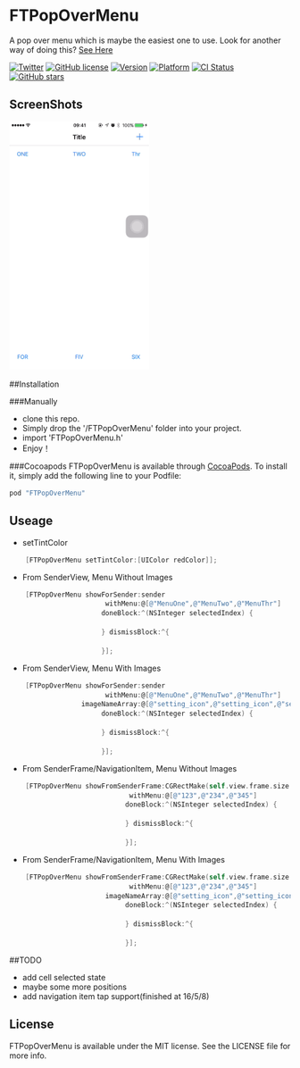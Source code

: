 # FTPopOverMenu

A pop over menu which is maybe the easiest one to use. Look for another way of doing this? [See Here](https://github.com/liufengting/FTPopMenu)

[![Twitter](https://img.shields.io/badge/twitter-@liufengting-blue.svg?style=flat)](http://twitter.com/liufengting) 
[![GitHub license](https://img.shields.io/badge/license-MIT-blue.svg)](https://raw.githubusercontent.com/liufengting/FTPopOverMenu/master/LICENSE)
[![Version](https://img.shields.io/cocoapods/v/FTPopOverMenu.svg?style=flat)](http://cocoapods.org/pods/FTPopOverMenu)
[![Platform](https://img.shields.io/cocoapods/p/FTPopOverMenu.svg?style=flat)](http://cocoapods.org/pods/FTPopOverMenu)
[![CI Status](http://img.shields.io/travis/liufengting/FTPopOverMenu.svg?style=flat)](https://travis-ci.org/liufengting/FTPopOverMenu)
[![GitHub stars](https://img.shields.io/github/stars/liufengting/FTPopOverMenu.svg)](https://github.com/liufengting/FTPopOverMenu/stargazers)

## ScreenShots

<img src="/ScreenShots/Demo.gif" width="250"/>

##Installation

###Manually
* clone this repo.
* Simply drop the '/FTPopOverMenu' folder into your project.
* import 'FTPopOverMenu.h'
* Enjoy！ 

###Cocoapods
FTPopOverMenu is available through [CocoaPods](http://cocoapods.org). To install it, simply add the following line to your Podfile:

```ruby
pod "FTPopOverMenu"
```

## Useage

* setTintColor

```objective-c
    [FTPopOverMenu setTintColor:[UIColor redColor]];
```

* From SenderView, Menu Without Images
 
```objective-c
    [FTPopOverMenu showForSender:sender
                        withMenu:@[@"MenuOne",@"MenuTwo",@"MenuThr"]
                       doneBlock:^(NSInteger selectedIndex) {
                           
                       } dismissBlock:^{
                          
                       }];
```

* From SenderView, Menu With Images
 
```objective-c
    [FTPopOverMenu showForSender:sender
                        withMenu:@[@"MenuOne",@"MenuTwo",@"MenuThr"]
                  imageNameArray:@[@"setting_icon",@"setting_icon",@"setting_icon"]
                       doneBlock:^(NSInteger selectedIndex) {
                           
                       } dismissBlock:^{
                          
                       }];
```
* From SenderFrame/NavigationItem, Menu Without Images
 
```objective-c
    [FTPopOverMenu showFromSenderFrame:CGRectMake(self.view.frame.size.width - 40, 20, 40, 40)
                              withMenu:@[@"123",@"234",@"345"]
                             doneBlock:^(NSInteger selectedIndex) {
                                 
                             } dismissBlock:^{
                                 
                             }];
```

* From SenderFrame/NavigationItem, Menu With Images
 
```objective-c
    [FTPopOverMenu showFromSenderFrame:CGRectMake(self.view.frame.size.width - 40, 20, 40, 40)
                              withMenu:@[@"123",@"234",@"345"]
                        imageNameArray:@[@"setting_icon",@"setting_icon",@"setting_icon"]
                             doneBlock:^(NSInteger selectedIndex) {
                                 
                             } dismissBlock:^{
                                 
                             }];
```






##TODO

* add cell selected state 
* maybe some more positions
* add navigation item tap support(finished at 16/5/8)



## License

FTPopOverMenu is available under the MIT license. See the LICENSE file for more info.


